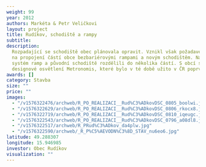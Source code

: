 ```yaml
---
weight: 99
year: 2012
authors: Markéta & Petr Veličkovi
layout: project
title: Rudíkov, schodiště a rampy
subtitle:
description:
  Rozpadající se schodiště obec plánovala opravit. Vznikl však požadavek
  na propojení částí obce bezbariérovými rampami a novým schodištěm. Navrhli jsme
  systém ramp a původní schodiště rozdělili do několika částí. S obcí se povedlo dojednat
  designové osvětlení Metronomis, které bylo v té době užito v ČR poprvé.
awards: []
category: Stavba
size: ""
price: ""
images:
  - "/v1576322476/archweb/R_PO_REALIZACI__Rud%C3%ADkovDSC_0805_boolwi.jpg"
  - "/v1576322629/archweb/R_PO_REALIZACI__Rud%C3%ADkovDSC_0806_rkocx8.jpg"
  - "/v1576322719/archweb/R_PO_REALIZACI__Rud%C3%ADkovDSC_0810_iqeugc.jpg"
  - "/v1576322543/archweb/R_PO_REALIZACI__Rud%C3%ADkovDSC_0796_a08dl8.jpg"
  - "/v1576322517/archweb/R_PRud%C3%ADkov_da4plw.jpg"
  - "/v1576322590/archweb/_R_P%C5%AEVODN%C3%8D_STAV_nu6eo6.jpg"
latitude: 49.288307
longitude: 15.946985
investor: Obec Rudíkov
visualization: ""
---
```

